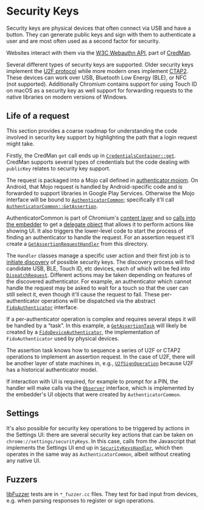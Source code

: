 # Security Keys

Security keys are physical devices that often connect via USB and have a button. They can generate public keys and sign with them to authenticate a user and are most often used as a second factor for security.

Websites interact with them via the [W3C Webauthn API](https://www.w3.org/TR/webauthn/), part of [CredMan](https://www.w3.org/TR/credential-management-1/).

Several different types of security keys are supported. Older security keys implement the [U2F protocol](https://fidoalliance.org/specs/fido-u2f-v1.2-ps-20170411/fido-u2f-raw-message-formats-v1.2-ps-20170411.html) while more modern ones implement [CTAP2](https://fidoalliance.org/specs/fido-v2.0-ps-20190130/fido-client-to-authenticator-protocol-v2.0-ps-20190130.html). These devices can work over USB, Bluetooth Low Energy (BLE), or NFC (not supported). Additionally Chromium contains support for using Touch ID on macOS as a security key as well support for forwarding requests to the native libraries on modern versions of Windows.

## Life of a request

This section provides a coarse roadmap for understanding the code involved in security key support by highlighting the path that a login request might take.

Firstly, the CredMan `get` call ends up in [`CredentialsContainer::get`](https://cs.chromium.org/search/?q=symbol:CredentialsContainer::get+exact:yes&det=matsel&sq=package:chromium&type=cs). CredMan supports several types of credentials but the code dealing with `publicKey` relates to security key support.

The request is packaged into a Mojo call defined in [authenticator.mojom](/third_party/blink/public/mojom/webauthn/authenticator.mojom). On Android, that Mojo request is handled by Android-specific code and is forwarded to support libraries in Google Play Services. Otherwise the Mojo interface will be bound to [`AuthenticatorCommon`](/content/public/browser/authenticator_common.h); specifically it'll call [`AuthenticatorCommon::GetAssertion`](https://cs.chromium.org/search/?q=symbol:AuthenticatorCommon::GetAssertion+exact:yes&sq=package:chromium).

AuthenticatorCommon is part of Chromium's [content layer](https://www.chromium.org/developers/content-module) and so [calls into the embedder](https://cs.chromium.org/search/?q=symbol:GetWebAuthenticationRequestDelegate+exact:yes&sq=package:chromium) to get a [delegate object](https://cs.chromium.org/search/?q=symbol:AuthenticatorRequestClientDelegate+exact:yes) that allows it to perform actions like showing UI. It also triggers the lower-level code to start the process of finding an authenticator to handle the request. For an assertion request it'll create a [`GetAssertionRequestHandler`](https://cs.chromium.org/search/?q=symbol:GetAssertionRequestHandler+exact:yes) from this directory.

The `Handler` classes manage a specific user action and their first job is to [initiate discovery](https://cs.chromium.org/search/?q=symbol:FidoRequestHandlerBase::InitDiscoveries+exact:yes) of possible security keys. The discovery process will find candidate USB, BLE, Touch ID, etc devices, each of which will be fed into [`DispatchRequest`](https://cs.chromium.org/search/?q=symbol:GetAssertionRequestHandler::DispatchRequest+exact:yes). Different actions may be taken depending on features of the discovered authenticator. For example, an authenticator which cannot handle the request may be asked to wait for a touch so that the user can still select it, even though it'll cause the request to fail. These per-authenticator operations will be dispatched via the abstract [`FidoAuthenticator`](https://cs.chromium.org/search/?q=symbol:FidoAuthenticator+exact:yes) interface.

If a per-authenticator operation is complex and requires several steps it will be handled by a &ldquo;task&rdquo;. In this example, a [`GetAssertionTask`](https://cs.chromium.org/search/?q=symbol:device::GetAssertionTask+exact:yes) will likely be created by a [`FidoDeviceAuthenticator`](https://cs.chromium.org/search/?q=symbol:device::FidoDeviceAuthenticator+exact:yes), the implementation of `FidoAuthenticator` used by physical devices.

The assertion task knows how to sequence a series of U2F or CTAP2 operations to implement an assertion request. In the case of U2F, there will be another layer of state machines in, e.g., [`U2fSignOperation`](https://cs.chromium.org/search/?q=symbol:device::U2FSignOperation+exact:yes) because U2F has a historical authenticator model.

If interaction with UI is required, for example to prompt for a PIN, the handler will make calls via the [`Observer`](https://cs.chromium.org/search/?q=symbol:device::FidoRequestHandlerBase::Observer+exact:yes) interface, which is implemented by the embedder's UI objects that were created by `AuthenticatorCommon`.

## Settings

It's also possible for security key operations to be triggered by actions in the Settings UI: there are several security key actions that can be taken on `chrome://settings/securityKeys`. In this case, calls from the Javascript that implements the Settings UI end up in [`SecurityKeysHandler`](https://cs.chromium.org/search/?q=symbol:settings::SecurityKeysHandler+exact:yes), which then operates in the same way as `AuthenticatorCommon`, albeit without creating any native UI.

## Fuzzers

[libFuzzer] tests are in `*_fuzzer.cc` files. They test for bad input from
devices, e.g. when parsing responses to register or sign operations.

[libFuzzer]: /testing/libfuzzer/README.md
